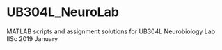 # UB304L_NeuroLab
MATLAB scripts and assignment solutions for UB304L Neurobiology Lab IISc 2019 January
